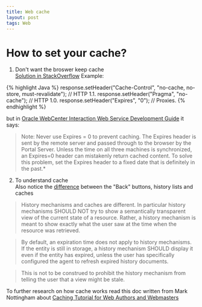 ```yaml
---
title: Web cache
layout: post
tags: Web
---
```


# How to set your cache?  

1. Don't want the broswer keep cache    
[Solution in StackOverflow](http://stackoverflow.com/questions/49547/making-sure-a-web-page-is-not-cached-across-all-browsers)
Example:

{% highlight Java %}
response.setHeader("Cache-Control", "no-cache, no-store, must-revalidate"); // HTTP 1.1.
response.setHeader("Pragma", "no-cache"); // HTTP 1.0.
response.setHeader("Expires", "0"); // Proxies.
{% endhighlight %}


but in [Oracle WebCenter Interaction Web Service Development Guide](http://docs.oracle.com/cd/E13158_01/alui/wci/docs103/devguide/tsk_pagelets_settingcaching_httpexpires.html) it says: 

>Note: Never use Expires = 0 to prevent caching. The Expires header is sent by the remote server and passed through to the browser by the Portal Server. Unless the time on all three machines is synchronized, an Expires=0 header can mistakenly return cached content. To solve this problem, set the Expires header to a fixed date that is definitely in the past.*

2. To understand cache  
Also notice the [difference](http://www.w3.org/Protocols/rfc2616/rfc2616-sec13.html#sec13.13) between the "Back" buttons, history lists and caches

>History mechanisms and caches are different. In particular history mechanisms SHOULD NOT try to show a semantically transparent view of the current state of a resource. Rather, a history mechanism is meant to show exactly what the user saw at the time when the resource was retrieved.

>By default, an expiration time does not apply to history mechanisms. If the entity is still in storage, a history mechanism SHOULD display it even if the entity has expired, unless the user has specifically configured the agent to refresh expired history documents.

>This is not to be construed to prohibit the history mechanism from telling the user that a view might be stale.

To further research on how cache works read this doc written from Mark Nottingham about [Caching Tutorial for Web Authors and Webmasters](https://www.mnot.net/cache_docs/)


